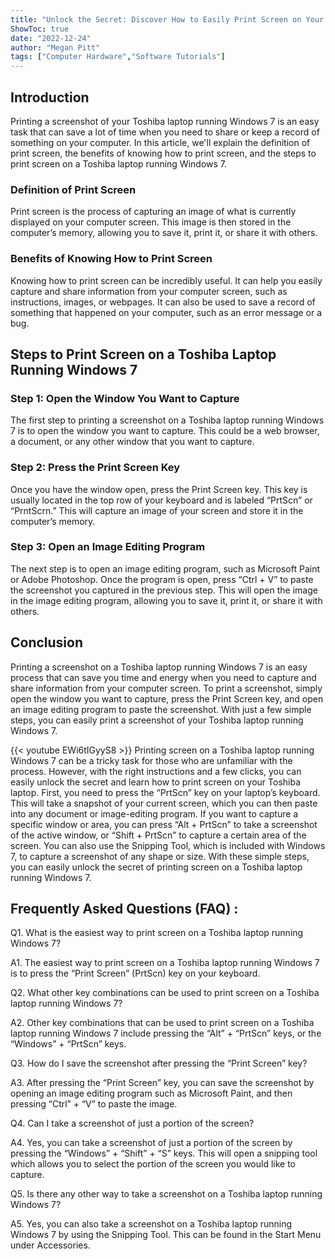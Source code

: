 ```yaml
---
title: "Unlock the Secret: Discover How to Easily Print Screen on Your Toshiba Laptop Running Windows 7!"
ShowToc: true 
date: "2022-12-24"
author: "Megan Pitt" 
tags: ["Computer Hardware","Software Tutorials"]
---
```

## Introduction 
Printing a screenshot of your Toshiba laptop running Windows 7 is an easy task that can save a lot of time when you need to share or keep a record of something on your computer. In this article, we'll explain the definition of print screen, the benefits of knowing how to print screen, and the steps to print screen on a Toshiba laptop running Windows 7. 

### Definition of Print Screen 
Print screen is the process of capturing an image of what is currently displayed on your computer screen. This image is then stored in the computer’s memory, allowing you to save it, print it, or share it with others. 

### Benefits of Knowing How to Print Screen 
Knowing how to print screen can be incredibly useful. It can help you easily capture and share information from your computer screen, such as instructions, images, or webpages. It can also be used to save a record of something that happened on your computer, such as an error message or a bug. 

## Steps to Print Screen on a Toshiba Laptop Running Windows 7

### Step 1: Open the Window You Want to Capture 
The first step to printing a screenshot on a Toshiba laptop running Windows 7 is to open the window you want to capture. This could be a web browser, a document, or any other window that you want to capture. 

### Step 2: Press the Print Screen Key 
Once you have the window open, press the Print Screen key. This key is usually located in the top row of your keyboard and is labeled “PrtScn” or “PrntScrn.” This will capture an image of your screen and store it in the computer’s memory. 

### Step 3: Open an Image Editing Program 
The next step is to open an image editing program, such as Microsoft Paint or Adobe Photoshop. Once the program is open, press “Ctrl + V” to paste the screenshot you captured in the previous step. This will open the image in the image editing program, allowing you to save it, print it, or share it with others. 

## Conclusion 
Printing a screenshot on a Toshiba laptop running Windows 7 is an easy process that can save you time and energy when you need to capture and share information from your computer screen. To print a screenshot, simply open the window you want to capture, press the Print Screen key, and open an image editing program to paste the screenshot. With just a few simple steps, you can easily print a screenshot of your Toshiba laptop running Windows 7.

{{< youtube EWi6tIGyyS8 >}} 
Printing screen on a Toshiba laptop running Windows 7 can be a tricky task for those who are unfamiliar with the process. However, with the right instructions and a few clicks, you can easily unlock the secret and learn how to print screen on your Toshiba laptop. First, you need to press the “PrtScn” key on your laptop’s keyboard. This will take a snapshot of your current screen, which you can then paste into any document or image-editing program. If you want to capture a specific window or area, you can press “Alt + PrtScn” to take a screenshot of the active window, or “Shift + PrtScn” to capture a certain area of the screen. You can also use the Snipping Tool, which is included with Windows 7, to capture a screenshot of any shape or size. With these simple steps, you can easily unlock the secret of printing screen on a Toshiba laptop running Windows 7.

## Frequently Asked Questions (FAQ) :
Q1. What is the easiest way to print screen on a Toshiba laptop running Windows 7?

A1. The easiest way to print screen on a Toshiba laptop running Windows 7 is to press the “Print Screen” (PrtScn) key on your keyboard.

Q2. What other key combinations can be used to print screen on a Toshiba laptop running Windows 7?

A2. Other key combinations that can be used to print screen on a Toshiba laptop running Windows 7 include pressing the “Alt” + “PrtScn” keys, or the “Windows” + “PrtScn” keys.

Q3. How do I save the screenshot after pressing the “Print Screen” key?

A3. After pressing the “Print Screen” key, you can save the screenshot by opening an image editing program such as Microsoft Paint, and then pressing “Ctrl” + “V” to paste the image.

Q4. Can I take a screenshot of just a portion of the screen?

A4. Yes, you can take a screenshot of just a portion of the screen by pressing the “Windows” + “Shift” + “S” keys. This will open a snipping tool which allows you to select the portion of the screen you would like to capture.

Q5. Is there any other way to take a screenshot on a Toshiba laptop running Windows 7?

A5. Yes, you can also take a screenshot on a Toshiba laptop running Windows 7 by using the Snipping Tool. This can be found in the Start Menu under Accessories.


